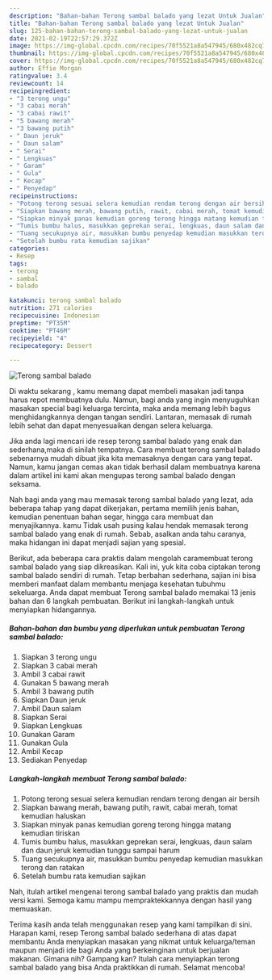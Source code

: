 ```yaml
---
description: "Bahan-bahan Terong sambal balado yang lezat Untuk Jualan"
title: "Bahan-bahan Terong sambal balado yang lezat Untuk Jualan"
slug: 125-bahan-bahan-terong-sambal-balado-yang-lezat-untuk-jualan
date: 2021-02-19T22:57:29.372Z
image: https://img-global.cpcdn.com/recipes/70f5521a8a547945/680x482cq70/terong-sambal-balado-foto-resep-utama.jpg
thumbnail: https://img-global.cpcdn.com/recipes/70f5521a8a547945/680x482cq70/terong-sambal-balado-foto-resep-utama.jpg
cover: https://img-global.cpcdn.com/recipes/70f5521a8a547945/680x482cq70/terong-sambal-balado-foto-resep-utama.jpg
author: Effie Morgan
ratingvalue: 3.4
reviewcount: 14
recipeingredient:
- "3 terong ungu"
- "3 cabai merah"
- "3 cabai rawit"
- "5 bawang merah"
- "3 bawang putih"
- " Daun jeruk"
- " Daun salam"
- " Serai"
- " Lengkuas"
- " Garam"
- " Gula"
- " Kecap"
- " Penyedap"
recipeinstructions:
- "Potong terong sesuai selera kemudian rendam terong dengan air bersih"
- "Siapkan bawang merah, bawang putih, rawit, cabai merah, tomat kemudian haluskan"
- "Siapkan minyak panas kemudian goreng terong hingga matang kemudian tiriskan"
- "Tumis bumbu halus, masukkan geprekan serai, lengkuas, daun salam dan daun jeruk kemudian tunggu sampai harum"
- "Tuang secukupnya air, masukkan bumbu penyedap kemudian masukkan terong dan ratakan"
- "Setelah bumbu rata kemudian sajikan"
categories:
- Resep
tags:
- terong
- sambal
- balado

katakunci: terong sambal balado 
nutrition: 271 calories
recipecuisine: Indonesian
preptime: "PT35M"
cooktime: "PT46M"
recipeyield: "4"
recipecategory: Dessert

---
```



![Terong sambal balado](https://img-global.cpcdn.com/recipes/70f5521a8a547945/680x482cq70/terong-sambal-balado-foto-resep-utama.jpg)

Di waktu  sekarang , kamu memang dapat membeli masakan jadi tanpa harus repot membuatnya dulu. Namun, bagi anda yang ingin menyuguhkan masakan special bagi keluarga tercinta, maka anda memang lebih bagus menghidangkannya dengan tangan sendiri. Lantaran, memasak di rumah lebih sehat dan dapat menyesuaikan dengan selera keluarga.

Jika anda lagi mencari ide resep terong sambal balado yang enak dan sederhana,maka di sinilah tempatnya. Cara membuat terong sambal balado  sebenarnya mudah dibuat jika kita memasaknya dengan cara yang tepat. Namun, kamu jangan cemas akan tidak berhasil dalam membuatnya 
karena dalam artikel ini kami akan mengupas terong sambal balado dengan seksama.  



Nah bagi anda yang mau memasak terong sambal balado yang lezat, ada beberapa tahap yang dapat dikerjakan, pertama memilih jenis bahan, kemudian penentuan bahan segar, hingga cara membuat dan menyajikannya. kamu Tidak usah pusing kalau hendak memasak terong sambal balado yang enak di rumah. Sebab, asalkan anda  tahu caranya, maka hidangan ini dapat menjadi sajian yang spesial.

Berikut, ada beberapa cara praktis  dalam mengolah caramembuat terong sambal balado yang siap dikreasikan. Kali ini, yuk kita coba ciptakan terong sambal balado sendiri di rumah. Tetap berbahan sederhana, sajian ini bisa memberi manfaat dalam membantu menjaga kesehatan tubuhmu sekeluarga. Anda dapat membuat Terong sambal balado memakai 13 jenis bahan dan 6 langkah pembuatan. Berikut ini langkah-langkah untuk menyiapkan hidangannya.

<!--inarticleads1-->

##### Bahan-bahan dan bumbu yang diperlukan untuk pembuatan Terong sambal balado:

1. Siapkan 3 terong ungu
1. Siapkan 3 cabai merah
1. Ambil 3 cabai rawit
1. Gunakan 5 bawang merah
1. Ambil 3 bawang putih
1. Siapkan  Daun jeruk
1. Ambil  Daun salam
1. Siapkan  Serai
1. Siapkan  Lengkuas
1. Gunakan  Garam
1. Gunakan  Gula
1. Ambil  Kecap
1. Sediakan  Penyedap




<!--inarticleads2-->

##### Langkah-langkah membuat Terong sambal balado:

1. Potong terong sesuai selera kemudian rendam terong dengan air bersih
1. Siapkan bawang merah, bawang putih, rawit, cabai merah, tomat kemudian haluskan
1. Siapkan minyak panas kemudian goreng terong hingga matang kemudian tiriskan
1. Tumis bumbu halus, masukkan geprekan serai, lengkuas, daun salam dan daun jeruk kemudian tunggu sampai harum
1. Tuang secukupnya air, masukkan bumbu penyedap kemudian masukkan terong dan ratakan
1. Setelah bumbu rata kemudian sajikan




Nah, itulah artikel mengenai  terong sambal balado  yang praktis dan mudah versi kami. Semoga kamu mampu mempraktekkannya dengan hasil yang memuaskan. 

Terima kasih anda telah menggunakan resep yang kami tampilkan di sini. Harapan kami, resep  Terong sambal balado sederhana di atas dapat membantu Anda menyiapkan masakan yang nikmat untuk keluarga/teman maupun menjadi ide bagi Anda yang berkeinginan untuk berjualan makanan. Gimana nih? Gampang kan? Itulah cara menyiapkan terong sambal balado yang bisa Anda praktikkan di rumah. Selamat mencoba!

